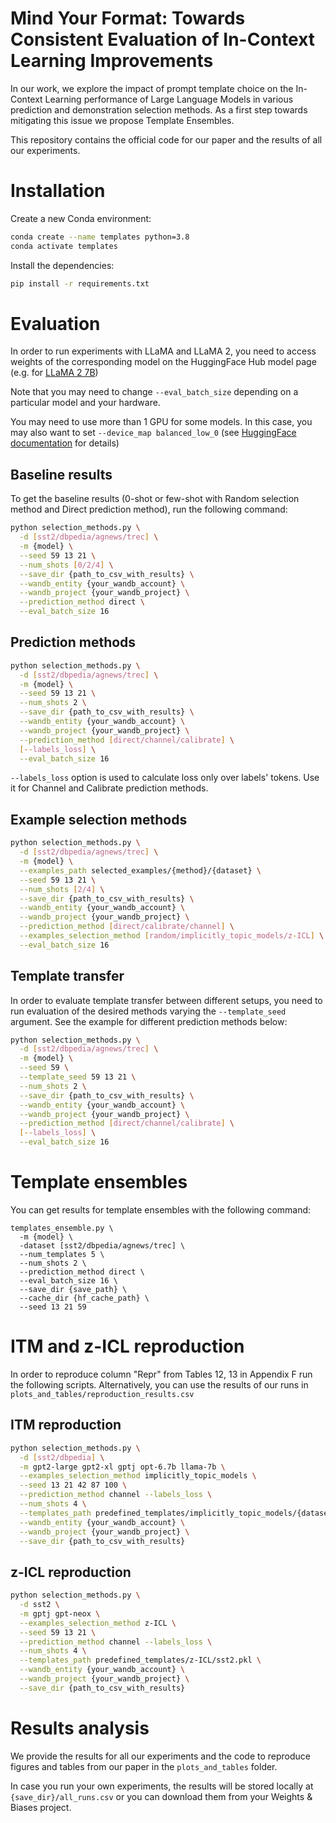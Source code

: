 # Mind Your Format: Towards Consistent Evaluation of In-Context Learning Improvements

In our work, we explore the impact of prompt template choice on the In-Context Learning performance of Large Language Models in various prediction and demonstration selection methods. As a first step towards mitigating this issue we
propose Template Ensembles.

This repository contains the official code for our paper and the results of all our experiments. 


# Installation

Create a new Conda environment:

```bash
conda create --name templates python=3.8
conda activate templates
```

Install the dependencies:

```bash
pip install -r requirements.txt
```

# Evaluation

In order to run experiments with LLaMA and LLaMA 2, you need to access weights of the corresponding model on the HuggingFace Hub model page (e.g. for [LLaMA 2 7B](https://huggingface.co/meta-llama/Llama-2-7b-hf))

Note that you may need to change `--eval_batch_size` depending on a particular model and your hardware.

You may need to use more than 1 GPU for some models. In this case, you may also want to set `--device_map balanced_low_0` (see [HuggingFace documentation](https://huggingface.co/docs/accelerate/usage_guides/big_modeling) for details)

## Baseline results

To get the baseline results (0-shot or few-shot with Random selection method and Direct prediction method), run the following command:

```bash
python selection_methods.py \
  -d [sst2/dbpedia/agnews/trec] \
  -m {model} \
  --seed 59 13 21 \
  --num_shots [0/2/4] \
  --save_dir {path_to_csv_with_results} \
  --wandb_entity {your_wandb_account} \
  --wandb_project {your_wandb_project} \
  --prediction_method direct \
  --eval_batch_size 16
```

## Prediction methods

```bash
python selection_methods.py \
  -d [sst2/dbpedia/agnews/trec] \
  -m {model} \
  --seed 59 13 21 \
  --num_shots 2 \
  --save_dir {path_to_csv_with_results} \
  --wandb_entity {your_wandb_account} \
  --wandb_project {your_wandb_project} \
  --prediction_method [direct/channel/calibrate] \
  [--labels_loss] \
  --eval_batch_size 16
```
`--labels_loss` option is used to calculate loss only over labels' tokens. Use it for Channel and Calibrate prediction methods.

## Example selection methods 

```bash
python selection_methods.py \
  -d [sst2/dbpedia/agnews/trec] \
  -m {model} \
  --examples_path selected_examples/{method}/{dataset} \
  --seed 59 13 21 \
  --num_shots [2/4] \
  --save_dir {path_to_csv_with_results} \
  --wandb_entity {your_wandb_account} \
  --wandb_project {your_wandb_project} \
  --prediction_method [direct/calibrate/channel] \
  --examples_selection_method [random/implicitly_topic_models/z-ICL] \
  --eval_batch_size 16
```

## Template transfer
In order to evaluate template transfer between different setups, you need to run evaluation of the desired methods varying the `--template_seed` argument. See the example for different prediction methods below:

```bash
python selection_methods.py \
  -d [sst2/dbpedia/agnews/trec] \
  -m {model} \
  --seed 59 \
  --template_seed 59 13 21 \
  --num_shots 2 \
  --save_dir {path_to_csv_with_results} \
  --wandb_entity {your_wandb_account} \
  --wandb_project {your_wandb_project} \
  --prediction_method [direct/channel/calibrate] \
  [--labels_loss] \
  --eval_batch_size 16
```
# Template ensembles

You can get results for template ensembles with the following command:

```
templates_ensemble.py \
  -m {model} \
  -dataset [sst2/dbpedia/agnews/trec] \
  --num_templates 5 \
  --num_shots 2 \
  --prediction_method direct \
  --eval_batch_size 16 \
  --save_dir {save_path} \
  --cache_dir {hf_cache_path} \
  --seed 13 21 59
```
# ITM and z-ICL reproduction
In order to reproduce column "Repr" from Tables 12, 13 in Appendix F run the following scripts. Alternatively, you can use the results of our runs in `plots_and_tables/reproduction_results.csv`

## ITM reproduction
```bash
python selection_methods.py \
  -d [sst2/dbpedia] \
  -m gpt2-large gpt2-xl gptj opt-6.7b llama-7b \
  --examples_selection_method implicitly_topic_models \
  --seed 13 21 42 87 100 \
  --prediction_method channel --labels_loss \
  --num_shots 4 \
  --templates_path predefined_templates/implicitly_topic_models/{dataset}.pkl \
  --wandb_entity {your_wandb_account} \
  --wandb_project {your_wandb_project} \
  --save_dir {path_to_csv_with_results}
```
## z-ICL reproduction
```bash
python selection_methods.py \
  -d sst2 \
  -m gptj gpt-neox \
  --examples_selection_method z-ICL \
  --seed 59 13 21 \
  --prediction_method channel --labels_loss \
  --num_shots 4 \
  --templates_path predefined_templates/z-ICL/sst2.pkl \
  --wandb_entity {your_wandb_account} \
  --wandb_project {your_wandb_project} \
  --save_dir {path_to_csv_with_results}
```

# Results analysis

We provide the results for all our experiments and the code to reproduce figures and tables from our paper in the `plots_and_tables` folder.

In case you run your own experiments, the results will be stored locally at `{save_dir}/all_runs.csv` or you can download them from your Weights & Biases project.
